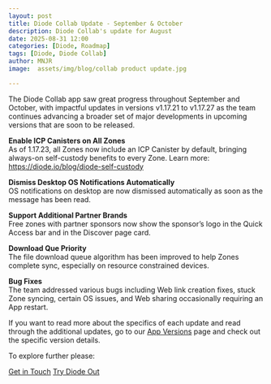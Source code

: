 ```yaml
---
layout: post
title: Diode Collab Update - September & October
description: Diode Collab's update for August
date: 2025-08-31 12:00
categories: [Diode, Roadmap]
tags: [Diode, Diode Collab]
author: MNJR
image: 	assets/img/blog/collab product update.jpg

---
```


The Diode Collab app saw great progress throughout September and October, with impactful updates in versions v1.17.21 to v1.17.27 as the team continues advancing a broader set of major developments in upcoming versions that are soon to be released.

**Enable ICP Canisters on All Zones**
<br> As of 1.17.23, all Zones now include an ICP Canister by default, bringing always-on self-custody benefits to every Zone. Learn more: https://diode.io/blog/diode-self-custody

**Dismiss Desktop OS Notifications Automatically**
<br>OS notifications on desktop are now dismissed automatically as soon as the message has been read.

**Support Additional Partner Brands**
<br>Free zones with partner sponsors now show the sponsor’s logo in the Quick Access bar and in the Discover page card.

**Download Que Priority**
<br>The file download queue algorithm has been improved to help Zones complete sync, especially on resource constrained devices.

**Bug Fixes** 
<br>
The team addressed various bugs including Web link creation fixes, stuck Zone syncing, certain OS issues, and Web sharing occasionally requiring an App restart.  

If you want to read more about the specifics of each update and read through the additional updates, go to our [App Versions](https://app.docs.diode.io/docs/versions/1-17-14/) page and check out the specific version details.

To explore further please:
<div class="story__buttons">
  <a href="{{"https://contactdiode.paperform.co"}}" class="btn" target="">Get in Touch</a>
  <a href="#download-app" class="btn popup-open" target="">Try Diode Out</a>
</div>

